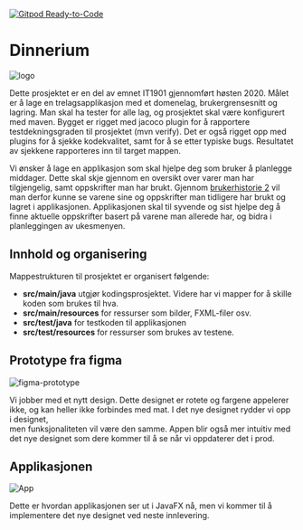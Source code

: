 [![Gitpod Ready-to-Code](https://img.shields.io/badge/Gitpod-Ready--to--Code-blue?logo=gitpod)](https://gitpod.idi.ntnu.no/#https://gitlab.stud.idi.ntnu.no/it1901/groups-2020/gr2038/gr2038/)

# Dinnerium  

![logo](http://folk.ntnu.no/anderobs/images/dinnerium.png "Our logo")  

Dette prosjektet er en del av emnet IT1901 gjennomført høsten 2020. Målet er å lage en trelagsapplikasjon med et domenelag, brukergrensesnitt og lagring. 
Man skal ha tester for alle lag, og prosjektet skal være konfigurert med maven. Bygget er rigget med jacoco plugin for å rapportere testdekningsgraden til prosjektet (mvn verify).
Det er også rigget opp med plugins for å sjekke kodekvalitet, samt for å se etter typiske bugs. Resultatet av sjekkene rapporteres inn til target mappen.

Vi ønsker å lage en applikasjon som skal hjelpe deg som bruker å planlegge middager. Dette skal skje gjennom en oversikt over varer man har tilgjengelig, 
samt oppskrifter man har brukt. Gjennom [brukerhistorie 2](brukerhistorier.md) vil man derfor kunne se varene sine og oppskrifter man tidligere har brukt og lagret
i applikasjonen. Applikasjonen skal til syvende og sist hjelpe deg å finne aktuelle oppskrifter basert på varene man allerede har, og bidra i planleggingen av ukesmenyen. 

<!-- Illustrerende skjermbilde (utkast av design) -->


## Innhold og organisering

Mappestrukturen til prosjektet er organisert følgende:
- **src/main/java** utgjør kodingsprosjektet. Videre har vi mapper for å skille koden som brukes til hva. 
- **src/main/resources** for ressurser som bilder, FXML-filer osv. 
- **src/test/java** for testkoden til applikasjonen
- **src/test/resources** for ressurser som brukes av testene.

## Prototype fra figma
![figma-prototype](http://folk.ntnu.no/anderobs/images/figmaProtoype1.png "The prototype")  

Vi jobber med et nytt design. Dette designet er rotete og fargene appelerer ikke, og kan heller ikke forbindes med mat. I det nye designet rydder vi opp i designet,  
men funksjonaliteten vil være den samme. Appen blir også mer intuitiv med det nye designet som dere kommer til å se når vi oppdaterer det i prod.  

## Applikasjonen
![App](http://folk.ntnu.no/anderobs/images/appInnlevering1.PNG "How the app looks in javaFX")    

Dette er hvordan applikasjonen ser ut i JavaFX nå, men vi kommer til å implementere det nye designet ved neste innlevering.




